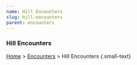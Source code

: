 ```yaml
---
name: Hill Encounters
slug: hill-encounters
parent: encounters
---
```

### Hill Encounters
[Home](dm-operations-center) > [Encounters](encounters) > Hill Encounters {.small-text}

